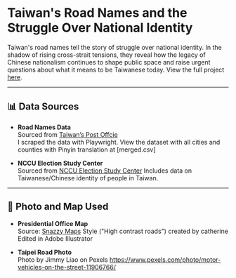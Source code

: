 # Taiwan's Road Names and the Struggle Over National Identity

Taiwan's road names tell the story of struggle over national identity. In the shadow of rising cross-strait tensions, they reveal how the legacy of Chinese nationalism continues to shape public space and raise urgent questions about what it means to be Taiwanese today.
View the full project [here](https://ashley-yihui-lee.github.io/taiwan-road).

---

## 📊 Data Sources

- **Road Names Data**  
  Sourced from [Taiwan’s Post Offcie](https://www.mnd.gov.tw/PublishTable.aspx?Types=%E5%8D%B3%E6%99%82%E8%BB%8D%E4%BA%8B%E5%8B%95%E6%85%8B&title=%E5%9C%8B%E9%98%B2%E6%B6%88%E6%81%AF)  
  I scraped the data with Playwright. View the dataset with all cities and counties with Pinyin translation at [merged.csv]
  
- **NCCU Election Study Center**  
  Sourced from [NCCU Election Study Center](https://esc.nccu.edu.tw/PageDoc/Detail?fid=7804&id=6960) 
  Includes data on Taiwanese/Chinese identity of people in Taiwan.

---

## 🎥 Photo and Map Used

- **Presidential Office Map**  
  Source: [Snazzy Maps](https://snazzymaps.com)
  Style ("High contrast roads") created by catherine
  Edited in Adobe Illustrator

- **Taipei Road Photo**  
  Photo by Jimmy Liao on Pexels
  https://www.pexels.com/photo/motor-vehicles-on-the-street-11906766/  
